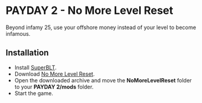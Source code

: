 # PAYDAY 2 - No More Level Reset
Beyond infamy 25, use your offshore money instead of your level to become infamous.

## Installation

- Install [SuperBLT](https://superblt.znix.xyz/).
- Download [No More Level Reset](https://www.unknowncheats.me/forum/payday-2-a/429462-infamy-level-reset.html).
- Open the downloaded archive and move the **NoMoreLevelReset** folder to your **PAYDAY 2/mods** folder.
- Start the game.